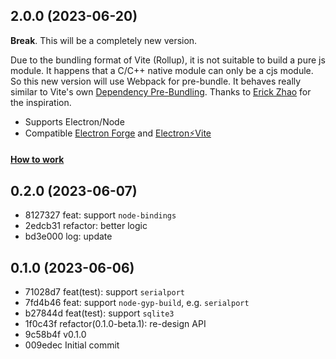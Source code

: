 ## 2.0.0 (2023-06-20)

**Break**. This will be a completely new version.

Due to the bundling format of Vite (Rollup), it is not suitable to build a pure js module. It happens that a C/C++ native module can only be a cjs module. So this new version will use Webpack for pre-bundle. It behaves really similar to Vite's own [Dependency Pre-Bundling](https://vitejs.dev/guide/dep-pre-bundling.html#dependency-pre-bundling).
Thanks to [Erick Zhao](https://github.com/erickzhao) for the inspiration.

- Supports Electron/Node
- Compatible [Electron Forge](https://github.com/electron/forge) and [
Electron⚡️Vite](https://github.com/electron-vite)

#### [How to work](https://github.com/vite-plugin/vite-plugin-native/blob/v2.0.0/README.md#how-to-work)

## 0.2.0 (2023-06-07)

- 8127327 feat: support `node-bindings`
- 2edcb31 refactor: better logic
- bd3e000 log: update

## 0.1.0 (2023-06-06)

- 71028d7 feat(test): support `serialport`
- 7fd4b46 feat: support `node-gyp-build`, e.g. `serialport`
- b27844d feat(test): support `sqlite3`
- 1f0c43f refactor(0.1.0-beta.1): re-design API
- 9c58b4f v0.1.0
- 009edec Initial commit
